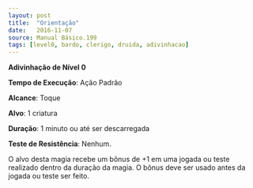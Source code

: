 ```yaml
---
layout: post
title:  "Orientação"
date:   2016-11-07
source: Manual Básico.199
tags: [level0, bardo, clerigo, druida, adivinhacao]
---
```


**Adivinhação de Nível 0**

**Tempo de Execução**: Ação Padrão

**Alcance**: Toque

**Alvo**: 1 criatura

**Duração**: 1 minuto ou até ser descarregada

**Teste de Resistência**: Nenhum.

O alvo desta magia recebe um bônus de +1 em uma jogada ou teste realizado
dentro da duração da magia. O bônus deve ser usado antes da jogada ou teste ser feito.